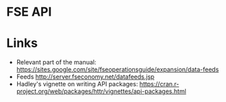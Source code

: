 # FSE API

# Links

- Relevant part of the manual: https://sites.google.com/site/fseoperationsguide/expansion/data-feeds
- Feeds http://server.fseconomy.net/datafeeds.jsp
- Hadley's vignette on writing API packages: https://cran.r-project.org/web/packages/httr/vignettes/api-packages.html
